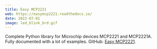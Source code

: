 ```yaml
---
title: Easy MCP2221
web: https://easymcp2221.readthedocs.io/
date: 2022-07-01
image: led_blink_brd.gif
---
```


Complete Python library for Microchip devices MCP2221 and MCP2221A. Fully documented with a lot of examples. GitHub: [Easy MCP2221](https://github.com/electronicayciencia/EasyMCP2221).

